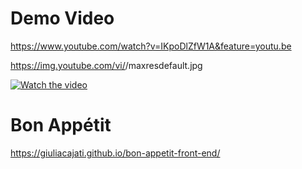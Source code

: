 # Demo Video

https://www.youtube.com/watch?v=IKpoDlZfW1A&feature=youtu.be
  
  https://img.youtube.com/vi/<IKpoDlZfW1A>/maxresdefault.jpg
  
[![Watch the video](https://i.imgur.com/297AXe1.png)](https://www.youtube.com/watch?v=IKpoDlZfW1A)

# Bon Appétit

https://giuliacajati.github.io/bon-appetit-front-end/
